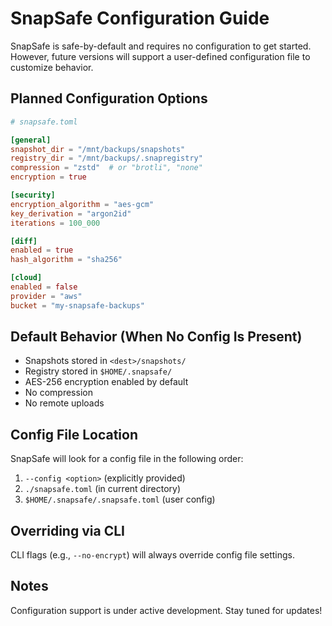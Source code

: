 # SnapSafe Configuration Guide

SnapSafe is safe-by-default and requires no configuration to get started. However, future versions will support a user-defined configuration file to customize behavior.

## Planned Configuration Options

```toml
# snapsafe.toml

[general]
snapshot_dir = "/mnt/backups/snapshots"
registry_dir = "/mnt/backups/.snapregistry"
compression = "zstd"  # or "brotli", "none"
encryption = true

[security]
encryption_algorithm = "aes-gcm"
key_derivation = "argon2id"
iterations = 100_000

[diff]
enabled = true
hash_algorithm = "sha256"

[cloud]
enabled = false
provider = "aws"
bucket = "my-snapsafe-backups"
```

## Default Behavior (When No Config Is Present)

- Snapshots stored in `<dest>/snapshots/`
- Registry stored in `$HOME/.snapsafe/`
- AES-256 encryption enabled by default
- No compression
- No remote uploads

## Config File Location

SnapSafe will look for a config file in the following order:

1. `--config <option>` (explicitly provided)
2. `./snapsafe.toml` (in current directory)
3. `$HOME/.snapsafe/.snapsafe.toml` (user config)

## Overriding via CLI

CLI flags (e.g., `--no-encrypt`) will always override config file settings.

## Notes

Configuration support is under active development. Stay tuned for updates!
